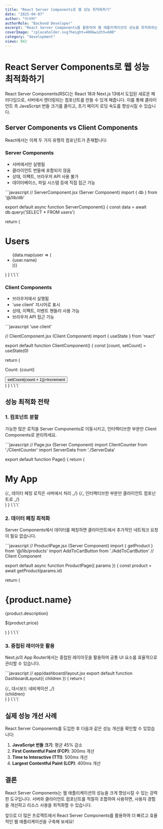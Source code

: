 ```yaml
---
title: "React Server Components로 웹 성능 최적화하기"
date: "2025-04-07"
author: "이서버"
authorRole: "Backend Developer"
excerpt: "React Server Components를 활용하여 웹 애플리케이션의 성능을 최적화하는 방법을 알아봅니다."
coverImage: "/placeholder.svg?height=400&width=600"
category: "development"
views: 842
---
```


# React Server Components로 웹 성능 최적화하기

React Server Components(RSC)는 React 18과 Next.js 13에서 도입된 새로운 패러다임으로, 서버에서 렌더링되는 컴포넌트를 만들 수 있게 해줍니다. 이를 통해 클라이언트 측 JavaScript 번들 크기를 줄이고, 초기 페이지 로딩 속도를 향상시킬 수 있습니다.

## Server Components vs Client Components

React에서는 이제 두 가지 유형의 컴포넌트가 존재합니다:

### Server Components

- 서버에서만 실행됨
- 클라이언트 번들에 포함되지 않음
- 상태, 이펙트, 브라우저 API 사용 불가
- 데이터베이스, 파일 시스템 등에 직접 접근 가능

\`\`\`javascript
// ServerComponent.jsx (Server Component)
import { db } from '@/lib/db'

export default async function ServerComponent() {
const data = await db.query('SELECT \* FROM users')

return (
<div>
<h1>Users</h1>
<ul>
{data.map(user => (
<li key={user.id}>{user.name}</li>
))}
</ul>
</div>
)
}
\`\`\`

### Client Components

- 브라우저에서 실행됨
- 'use client' 지시어로 표시
- 상태, 이펙트, 이벤트 핸들러 사용 가능
- 브라우저 API 접근 가능

\`\`\`javascript
'use client'

// ClientComponent.jsx (Client Component)
import { useState } from 'react'

export default function ClientComponent() {
const [count, setCount] = useState(0)

return (
<div>
<p>Count: {count}</p>
<button onClick={() => setCount(count + 1)}>Increment</button>
</div>
)
}
\`\`\`

## 성능 최적화 전략

### 1. 컴포넌트 분할

가능한 많은 로직을 Server Components로 이동시키고, 인터랙티브한 부분만 Client Components로 분리하세요.

\`\`\`javascript
// Page.jsx (Server Component)
import ClientCounter from './ClientCounter'
import ServerData from './ServerData'

export default function Page() {
return (
<div>
<h1>My App</h1>
<ServerData /> {/_ 데이터 페칭 로직은 서버에서 처리 _/}
<ClientCounter /> {/_ 인터랙티브한 부분만 클라이언트 컴포넌트로 _/}
</div>
)
}
\`\`\`

### 2. 데이터 페칭 최적화

Server Components에서 데이터를 페칭하면 클라이언트에서 추가적인 네트워크 요청이 필요 없습니다.

\`\`\`javascript
// ProductPage.jsx (Server Component)
import { getProduct } from '@/lib/products'
import AddToCartButton from './AddToCartButton' // Client Component

export default async function ProductPage({ params }) {
const product = await getProduct(params.id)

return (
<div>
<h1>{product.name}</h1>
<p>{product.description}</p>
<p>${product.price}</p>
<AddToCartButton productId={product.id} />
</div>
)
}
\`\`\`

### 3. 중첩된 레이아웃 활용

Next.js의 App Router에서는 중첩된 레이아웃을 활용하여 공통 UI 요소를 효율적으로 관리할 수 있습니다.

\`\`\`javascript
// app/dashboard/layout.jsx
export default function DashboardLayout({ children }) {
return (
<div className="dashboard-layout">
<nav>
{/_ 대시보드 네비게이션 _/}
</nav>
<main>{children}</main>
</div>
)
}
\`\`\`

## 실제 성능 개선 사례

React Server Components를 도입한 후 다음과 같은 성능 개선을 확인할 수 있었습니다:

1. **JavaScript 번들 크기**: 평균 45% 감소
2. **First Contentful Paint (FCP)**: 300ms 개선
3. **Time to Interactive (TTI)**: 500ms 개선
4. **Largest Contentful Paint (LCP)**: 400ms 개선

## 결론

React Server Components는 웹 애플리케이션의 성능을 크게 향상시킬 수 있는 강력한 도구입니다. 서버와 클라이언트 컴포넌트를 적절히 조합하여 사용하면, 사용자 경험을 개선하고 리소스 사용을 최적화할 수 있습니다.

앞으로 더 많은 프로젝트에서 React Server Components를 활용하여 더 빠르고 효율적인 웹 애플리케이션을 구축해 보세요!
